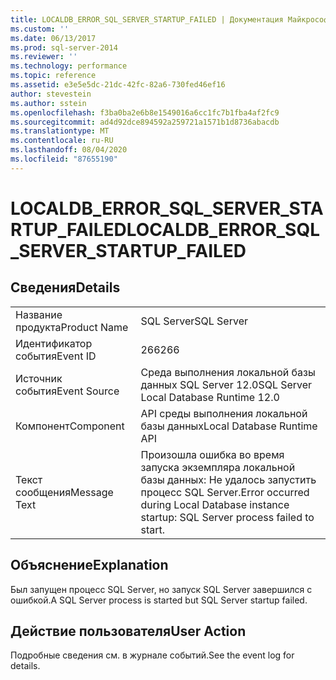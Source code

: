 ```yaml
---
title: LOCALDB_ERROR_SQL_SERVER_STARTUP_FAILED | Документация Майкрософт
ms.custom: ''
ms.date: 06/13/2017
ms.prod: sql-server-2014
ms.reviewer: ''
ms.technology: performance
ms.topic: reference
ms.assetid: e3e5e5dc-21dc-42fc-82a6-730fed46ef16
author: stevestein
ms.author: sstein
ms.openlocfilehash: f3ba0ba2e6b8e1549016a6cc1fc7b1fba4af2fc9
ms.sourcegitcommit: ad4d92dce894592a259721a1571b1d8736abacdb
ms.translationtype: MT
ms.contentlocale: ru-RU
ms.lasthandoff: 08/04/2020
ms.locfileid: "87655190"
---
```

# <a name="localdb_error_sql_server_startup_failed"></a><span data-ttu-id="62413-102">LOCALDB_ERROR_SQL_SERVER_STARTUP_FAILED</span><span class="sxs-lookup"><span data-stu-id="62413-102">LOCALDB_ERROR_SQL_SERVER_STARTUP_FAILED</span></span>
    
## <a name="details"></a><span data-ttu-id="62413-103">Сведения</span><span class="sxs-lookup"><span data-stu-id="62413-103">Details</span></span>  
  
|||  
|-|-|  
|<span data-ttu-id="62413-104">Название продукта</span><span class="sxs-lookup"><span data-stu-id="62413-104">Product Name</span></span>|<span data-ttu-id="62413-105">SQL Server</span><span class="sxs-lookup"><span data-stu-id="62413-105">SQL Server</span></span>|  
|<span data-ttu-id="62413-106">Идентификатор события</span><span class="sxs-lookup"><span data-stu-id="62413-106">Event ID</span></span>|<span data-ttu-id="62413-107">266</span><span class="sxs-lookup"><span data-stu-id="62413-107">266</span></span>|  
|<span data-ttu-id="62413-108">Источник события</span><span class="sxs-lookup"><span data-stu-id="62413-108">Event Source</span></span>|<span data-ttu-id="62413-109">Среда выполнения локальной базы данных SQL Server 12.0</span><span class="sxs-lookup"><span data-stu-id="62413-109">SQL Server Local Database Runtime 12.0</span></span>|  
|<span data-ttu-id="62413-110">Компонент</span><span class="sxs-lookup"><span data-stu-id="62413-110">Component</span></span>|<span data-ttu-id="62413-111">API среды выполнения локальной базы данных</span><span class="sxs-lookup"><span data-stu-id="62413-111">Local Database Runtime API</span></span>|  
|<span data-ttu-id="62413-112">Текст сообщения</span><span class="sxs-lookup"><span data-stu-id="62413-112">Message Text</span></span>|<span data-ttu-id="62413-113">Произошла ошибка во время запуска экземпляра локальной базы данных: Не удалось запустить процесс SQL Server.</span><span class="sxs-lookup"><span data-stu-id="62413-113">Error occurred during Local Database instance startup: SQL Server process failed to start.</span></span>|  
  
## <a name="explanation"></a><span data-ttu-id="62413-114">Объяснение</span><span class="sxs-lookup"><span data-stu-id="62413-114">Explanation</span></span>  
 <span data-ttu-id="62413-115">Был запущен процесс SQL Server, но запуск SQL Server завершился с ошибкой.</span><span class="sxs-lookup"><span data-stu-id="62413-115">A SQL Server process is started but SQL Server startup failed.</span></span>  
  
## <a name="user-action"></a><span data-ttu-id="62413-116">Действие пользователя</span><span class="sxs-lookup"><span data-stu-id="62413-116">User Action</span></span>  
 <span data-ttu-id="62413-117">Подробные сведения см. в журнале событий.</span><span class="sxs-lookup"><span data-stu-id="62413-117">See the event log for details.</span></span>  
  
  
